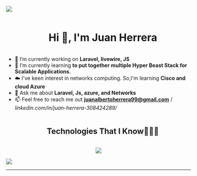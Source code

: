 
<!--horizontal divider(gradiant)-->
<img src="https://user-images.githubusercontent.com/73097560/115834477-dbab4500-a447-11eb-908a-139a6edaec5c.gif">

<!--h1 without bottom border-->
<div id="user-content-toc">
  <ul align="center">
    <summary><h1 style="display: inline-block">Hi 👋, I'm Juan Herrera</h1></summary>
  </ul>
</div>

<!--Intro start-->
- 🔭 I’m currently working on **Laravel, livewire, JS**
- 🌱 I’m currently learning **to put together multiple Hyper Beast Stack for Scalable Applications.**
- ☁️ I've keen interest in networks computing. So,I'm learning **Cisco and cloud Azure**
- 💬 Ask me about **Laravel, Js, azure, and Networks**
- 📫 Feel free to reach me out **juanalbertoherrera99@gmail.com** / *linkedin.com/in/juan-herrera-308424289/*

<!--Intro end-->

<!--- stats & Trophy (start) -->
    
<!--- stats (end) -->


<!--h1 without bottom border-->
<div id="user-content-toc">
  <ul align="center">
    <summary><h2 style="display: inline-block">Technologies That I Know👨🏻‍💻</h2></summary>
  </ul>
</div>
<!--tech stack icons-->
<p align="center">
  <a href="https://skillicons.dev">
    <img src="https://skillicons.dev/icons?i=git,laravel,css,postgres,firebase,github,azure,godot,html,js,vue,linux,mysql,tailwind,vscode&perline=14" />
  </a>
</p>


<img src="https://user-images.githubusercontent.com/73097560/115834477-dbab4500-a447-11eb-908a-139a6edaec5c.gif">

    


----------------------------------------------------------------------

